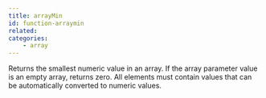 ```yaml
---
title: arrayMin
id: function-arraymin
related:
categories:
    - array
---
```


Returns the smallest numeric value in an array. If the array
        parameter value is an empty array, returns zero.
        All elements must contain values that can be automatically
        converted to numeric values.